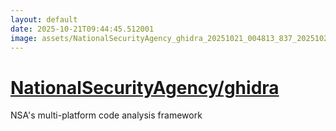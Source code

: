 ```yaml
---
layout: default
date: 2025-10-21T09:44:45.512001
image: assets/NationalSecurityAgency_ghidra_20251021_004813_837_20251021_064905--20251021T084905867--cropped.png
---
```


# [NationalSecurityAgency/ghidra](https://github.com/NationalSecurityAgency/ghidra/)

NSA's multi-platform code analysis framework
